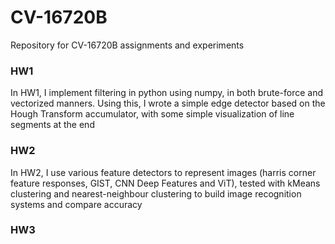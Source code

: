 # CV-16720B
Repository for  CV-16720B assignments and experiments

### HW1

In HW1, I implement filtering in python using numpy, in both brute-force and vectorized manners. Using this, I wrote a simple edge detector based on the Hough Transform accumulator, with some simple visualization of line segments at the end

### HW2

In HW2, I use various feature detectors to represent images (harris corner feature responses, GIST, CNN Deep Features and ViT), tested with kMeans clustering and nearest-neighbour clustering to build image recognition systems and compare accuracy

### HW3
